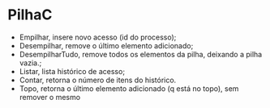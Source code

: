 # PilhaC

- Empilhar, insere novo acesso (id do processo);
- Desempilhar, remove o último elemento adicionado;
- DesempilharTudo, remove todos os elementos da pilha, deixando a pilha vazia.;
- Listar, lista histórico de acesso;
- Contar, retorna o número de itens do histórico.
- Topo, retorna o último elemento adicionado (q está no topo), sem remover o mesmo